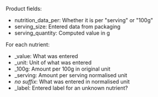 Product fields:
 - nutrition_data_per: Whether it is per "serving" or "100g"
 - serving_size: Entered data from packaging
 - serving_quantity: Computed value in g


For each nutrient:

 - _value: What was entered
 - _unit: Unit of what was entered
 - _100g: Amount per 100g in original unit
 - _serving: Amount per serving normalised unit
 - _no suffix_: What was entered in normalised unit
 - _label: Entered label for an unknown nutrient?
